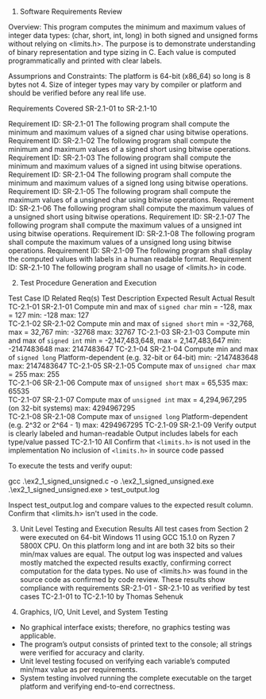 1. Software Requirements Review

Overview:
This program computes the minimum and maximum values of integer data types: (char, short, int, long) in both signed and unsigned forms without relying on <limits.h>. 
The purpose is to demonstrate understanding of binary representation and type sizing in C. Each value is computed programmatically and printed with clear labels.

Assumprions and Constraints: 
The platform is 64-bit (x86_64) so long is 8 bytes not 4.
Size of integer types may vary by compiler or platform and should be verified before any real life use.

Requirements Covered SR-2.1-01 to SR-2.1-10

Requirement ID: SR-2.1-01
The following program shall compute the minimum and maximum values of a signed char using bitwise operations.
Requirement ID: SR-2.1-02
The following program shall compute the minimum and maximum values of a signed short using bitwise operations.
Requirement ID: SR-2.1-03
The following program shall compute the minimum and maximum values of a signed int using bitwise operations.
Requirement ID: SR-2.1-04
The following program shall compute the minimum and maximum values of a signed long using bitwise operations.
Requirement ID: SR-2.1-05
The following program shall compute the maximum values of a unsigned char using bitwise operations.
Requirement ID: SR-2.1-06
The following program shall compute the maximum values of a unsigned short using bitwise operations.
Requirement ID: SR-2.1-07
The following program shall compute the maximum values of a unsigned int using bitwise operations.
Requirement ID: SR-2.1-08
The following program shall compute the maximum values of a unsigned long using bitwise operations.
Requirement ID: SR-2.1-09
The following program shall display the computed values with labels in a human readable format.
Requirement ID: SR-2.1-10
The following program shall no usage of <limits.h> in code. 


2. Test Procedure Generation and Execution 

Test Case ID  Related Req(s)  Test Description                                              Expected Result                                Actual Result 
TC-2.1-01     SR-2.1-01       Compute min and max of `signed char`                          min = -128, max = 127                          min: -128 max: 127          
TC-2.1-02     SR-2.1-02       Compute min and max of `signed short`                         min = -32,768, max = 32,767                    min: -32768 max: 32767
TC-2.1-03     SR-2.1-03       Compute min and max of `signed int`                           min = -2,147,483,648, max = 2,147,483,647      min: -2147483648 max: 2147483647
TC-2.1-04     SR-2.1-04       Compute min and max of `signed long`                          Platform-dependent (e.g. 32-bit or 64-bit)     min: -2147483648 max: 2147483647
TC-2.1-05     SR-2.1-05       Compute max of `unsigned char`                                max = 255                                      max: 255             
TC-2.1-06     SR-2.1-06       Compute max of `unsigned short`                               max = 65,535                                   max: 65535             
TC-2.1-07     SR-2.1-07       Compute max of `unsigned int`                                 max = 4,294,967,295 (on 32-bit systems)        max: 4294967295        
TC-2.1-08     SR-2.1-08       Compute max of `unsigned long`                                Platform-dependent (e.g. 2^32 or 2^64 - 1)     max: 4294967295 
TC-2.1-09     SR-2.1-09       Verify output is clearly labeled and human-readable           Output includes labels for each type/value     passed
TC-2.1-10     All             Confirm that `<limits.h>` is not used in the implementation   No inclusion of `<limits.h>` in source code    passed           

To execute the tests and verify ouput:

gcc .\ex2_1_signed_unsigned.c -o .\ex2_1_signed_unsigned.exe
.\ex2_1_signed_unsigned.exe > test_output.log

Inspect test_output.log and compare values to the expected result column. 
Confirm that <limits.h> isn't used in the code. 

3. Unit Level Testing and Execution Results
All test cases from Section 2 were executed on 64-bit Windows 11 using GCC 15.1.0 on Ryzen 7 5800X CPU.
On this platform long and int are both 32 bits so their min/max values are equal. 
The output log was inspected and values mostly matched the expected results exactly, confirming correct computation for the data types.
No use of <limits.h> was found in the source code as confirmed by code review.
These results show compliance with requirements SR-2.1-01 - SR-2.1-10 as verified by test cases TC-2.1-01 to TC-2.1-10 by Thomas Sehenuk

4. Graphics, I/O, Unit Level, and System Testing
- No graphical interface exists; therefore, no graphics testing was applicable.
- The program’s output consists of printed text to the console; all strings were verified for accuracy and clarity.
- Unit level testing focused on verifying each variable’s computed min/max value as per requirements.
- System testing involved running the complete executable on the target platform and verifying end-to-end correctness.
